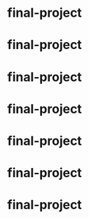 # final-project
# final-project
# final-project
# final-project
# final-project
# final-project
# final-project
